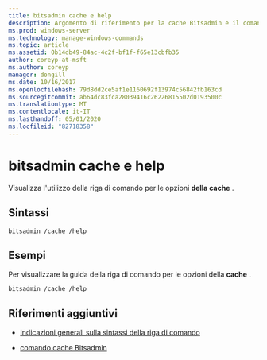 ```yaml
---
title: bitsadmin cache e help
description: Argomento di riferimento per la cache Bitsadmin e il comando della guida, che Visualizza l'utilizzo della riga di comando per le opzioni della **cache** .
ms.prod: windows-server
ms.technology: manage-windows-commands
ms.topic: article
ms.assetid: 0b14db49-84ac-4c2f-bf1f-f65e13cbfb35
author: coreyp-at-msft
ms.author: coreyp
manager: dongill
ms.date: 10/16/2017
ms.openlocfilehash: 79d8dd2ce5af1e1160692f13974c56842fb163cd
ms.sourcegitcommit: ab64dc83fca28039416c26226815502d0193500c
ms.translationtype: MT
ms.contentlocale: it-IT
ms.lasthandoff: 05/01/2020
ms.locfileid: "82718358"
---
```

# <a name="bitsadmin-cache-and-help"></a>bitsadmin cache e help

Visualizza l'utilizzo della riga di comando per le opzioni **della cache** .

## <a name="syntax"></a>Sintassi

```
bitsadmin /cache /help
```

## <a name="examples"></a>Esempi

Per visualizzare la guida della riga di comando per le opzioni della **cache** .

```
bitsadmin /cache /help
```

## <a name="additional-references"></a>Riferimenti aggiuntivi

- [Indicazioni generali sulla sintassi della riga di comando](command-line-syntax-key.md)

- [comando cache Bitsadmin](bitsadmin-cache.md)
